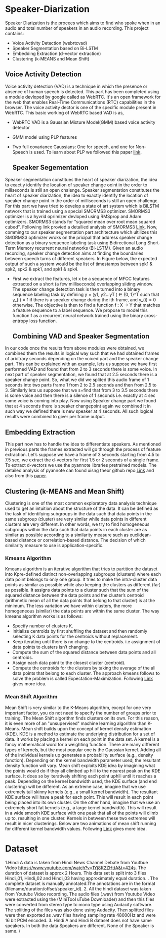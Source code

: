 # Speaker-Diarization

Speaker Diarization is the procees which aims to find who spoke when in an audio and total number of speakers in an audio recording.
This project contains:

- Voice Activity Detection (webrtcvad)
- Speaker Segmentation based on Bi-LSTM
- Embedding Extraction (d-vector extraction)
- Clustering (k-MEANS and Mean Shift)


## Voice Activity Detection

Voice activity detection (VAD) is a technique in which the presence or absence of human speech is detected. This part has been completed using a module devloped by google called as WebRTC. It's an open framework for the web that enables Real-Time Communications (RTC) capabilities in the browser. The voice activity dector is one of the specific module present in WebRTC. This basic working of WebRTC based VAD is as,

- WebRTC VAD is a Gaussian Mixture Model(GMM) based voice activity detector
- GMM model using PLP features
- Two full covariance Gaussians: One for speech, and one for Non-Speech is used.
  To learn about PLP we followed this paper
  [link](http://www5.informatik.uni-erlangen.de/Forschung/Publikationen/2005/Hoenig05-RPL.pdf).


  ## Speaker Segementation

Speaker segmentation constitues the heart of speaker diarization, the idea to exactly identify the location of speaker change ooint in the order to miliseconds is still an open chalenge. Speaker segmentation constitutes the heart of speaker diarization, the idea to exactly identify the location of speaker change point in the order of milliseconds is still an open challenge. For this part we have tried to develop a state of art system which is BiLSTM network that is trained using a special SMORMS3 optimizer. SMORMS3 optimizer is a hyvrid oprimizer devloped using RMSprop and Adam optimizers. SMORMS3 stands for "squared mean over root mean squared cubed". Following link provied a detailied analysis of SMORMS3 [Link](https://sifter.org/~simon/journal/20150420.html). Now, comming to our speaker segmentation part architecture which ultilizes this SMORMS3 optimizer wroks on the pricipal that address speaker change detection as a binary sequence labeling task using Bidirectional Long Short-Term Memory recurrent neural networks (Bi-LSTM). Given an audio recording, speaker change detection aims at finding the boundaries between speech turns of different speakers. In Figure below, the expected output of such a system would be the list of timestamps between spk1 & spk2, spk2 & spk1, and spk1 & spk4.

- First we extract the features, let x be a sequence of MFCC features extracted on a short (a few milliseconds) overlapping sliding window. The speaker change detection task is then turned into a binary sequence labeling task by defining y = (y1, y2...yT ) ∈ {0, 1}^T
  such that y_{i} = 1 if there is a speaker change during the ith frame, and y_{i} = 0 otherwise. The objective is then to find a function f : X → Y that matches a feature sequence to a label sequence. We propose to model this function f as a recurrent neural network trained using the binary cross-entropy loss function.


  ## Combining VAD and Speaker Segmentation

In our code once the results from above modules were obtained, we combined them the results in logical way such that we had obtained frames of arbitrary seconds depending on the voiced part and the speaker change part. This can be explained with an example, lets us suppose we have first performed VAD and found that from 2 to 3 seconds there is some voice. In next part of speaker segmentation, we found that at 2.5 seconds there is a speaker change point. So, what we did we splited this audio frame of 1 seconds into two parts frame 1 from 2 to 2.5 seconds and then from 2.5 to 3. Similarly lets us suppose that we s=find that from 3 to 3.5 seconds there is some voice and then there is a silence of 1 seconds i.e. exactly at 4 sec some voice is coming into play. Now using Speaker change part we found that at 4 seconds there is speaker changepoint again we combined it in such way we defined there is new speaker at 4 seconds. All such logical results were combined to giver per frame output.


## Embedding Extraction

This part now has to handle the idea to differentiate speakers. As mentioned in previous parts the frames extracted will go through the process of feature extraction. Let’s suppose we have a frame of 3 seconds starting from 4.5 to 7.5 sec, we extract the d-vectors for first 1.5 or 2 seconds of a single frame. To extract d-vectors we use the pyannote libraries pretrained models. The detailed analysis of pyannote can found uisng theor github repo [Link](https://pyannote.github.io/) and also from this [paper](https://arxiv.org/pdf/1911.01255.pdf).

## Clustering (k-MEANS and Mean Shift)

Clustering is one of the most common exploratory data analysis technique used to get an intuition about the structure of the data. It can be defined as the task of identifying subgroups in the data such that data points in the same subgroup (cluster) are very similar while data points in different clusters are very different. In other words, we try to find homogeneous subgroups within the data such that data points in each cluster are as similar as possible according to a similarity measure such as euclidean-based distance or correlation-based distance. The decision of which similarity measure to use is application-specific.

### Kmeans Algorithm

Kmeans algorithm is an iterative algorithm that tries to partition the dataset into Kpre-defined distinct non-overlapping subgroups (clusters) where each data point belongs to only one group. It tries to make the intra-cluster data points as similar as possible while also keeping the clusters as different (far) as possible. It assigns data points to a cluster such that the sum of the squared distance between the data points and the cluster’s centroid (arithmetic mean of all the data points that belong to that cluster) is at the minimum. The less variation we have within clusters, the more homogeneous (similar) the data points are within the same cluster.
The way kmeans algorithm works is as follows:

- Specify number of clusters K.
- Initialize centroids by first shuffling the dataset and then randomly selecting K data points for the centroids without replacement.
- Keep iterating until there is no change to the centroids. i.e assignment of data points to clusters isn’t changing.
- Compute the sum of the squared distance between data points and all centroids.
- Assign each data point to the closest cluster (centroid).
- Compute the centroids for the clusters by taking the average of the all data points that belong to each cluster. 
  The approach kmeans follows to solve the problem is called Expectation-Maximization. Following [Link](https://towardsdatascience.com/k-means-clustering-algorithm-applications-evaluation-methods-and-drawbacks-aa03e644b48a) gives more idea.

### Mean Shift Algorithm

Mean Shift is very similar to the K-Means algorithm, except for one very important factor, you do not need to specify the number of groups prior to training. The Mean Shift algorithm finds clusters on its own. For this reason, it is even more of an "unsupervised" machine learning algorithm than K-Means. Mean shift builds upon the concept of kernel density estimation (KDE). KDE is a method to estimate the underlying distribution for a set of data. It works by placing a kernel on each point in the data set. A kernel is a fancy mathematical word for a weighting function. There are many different types of kernels, but the most popular one is the Gaussian kernel. Adding all of the individual kernels up generates a probability surface (e.g., density function). Depending on the kernel bandwidth parameter used, the resultant density function will vary. 
Mean shift exploits KDE idea by imagining what the points would do if they all climbed up hill to the nearest peak on the KDE surface. It does so by iteratively shifting each point uphill until it reaches a peak. Depending on the kernel bandwidth used, the KDE surface (and end clustering) will be different. As an extreme case, imagine that we use extremely tall skinny kernels (e.g., a small kernel bandwidth). The resultant KDE surface will have a peak for each point. This will result in each point being placed into its own cluster. On the other hand, imagine that we use an extremely short fat kernels (e.g., a large kernel bandwidth). This will result in a wide smooth KDE surface with one peak that all of the points will climb up to, resulting in one cluster. Kernels in between these two extremes will result in nicer clusterings. Below are two animations of mean shift running for different kernel bandwidth values. 
 Following [Link](https://spin.atomicobject.com/2015/05/26/mean-shift-clustering/) gives more idea.

# Dataset

1.Hindi A data is taken from Hindi News Channel Debate from Youtbue Video https://www.youtube.com/watch?v=1Yj8K2ZHttA&t=424s. The duration of dataset is approx 2 Hours. This data set is split into 3 files Hindi_01, Hindi_02 and Hindi_03 having approximately equal duration. . The complete dataset is manually annotated.The annotations are in the format (filename/duration/offset/speaker_id).
2. All the hindi dataset was taken from Youtube Video recording. The audio files (.wav) from Youtube Video were extracted using the (MiniTool uTube Downloader)  and then this files were converted from stereo type to mono type using Audacity software. The spliiting of the files was also done using Audacity. Then splitted files were then exported as .wav files having sampling rate 48000Hz and were 16 bit PCM encoded.
3. Hindi A and Hindi B dataset does not have same speakers. In both the data Speakers are different. None of the Speaker is same.
\
